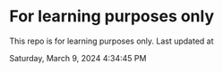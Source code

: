# For learning purposes only
This repo is for learning purposes only.
Last updated at

Saturday, March 9, 2024 4:34:45 PM


